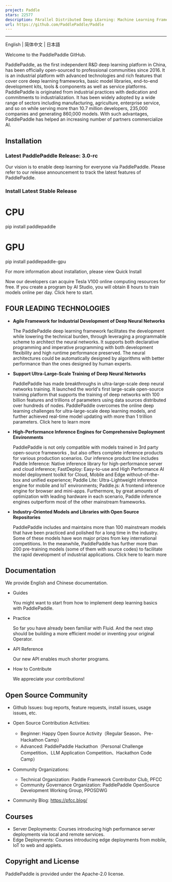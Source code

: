 ```yaml
---
project: Paddle
stars: 22577
description: PArallel Distributed Deep LEarning: Machine Learning Framework from Industrial Practice （『飞桨』核心框架，深度学习&机器学习高性能单机、分布式训练和跨平台部署）
url: https://github.com/PaddlePaddle/Paddle
---
```


* * *

English | 简体中文 | 日本語

Welcome to the PaddlePaddle GitHub.

PaddlePaddle, as the first independent R&D deep learning platform in China, has been officially open-sourced to professional communities since 2016. It is an industrial platform with advanced technologies and rich features that cover core deep learning frameworks, basic model libraries, end-to-end development kits, tools & components as well as service platforms. PaddlePaddle is originated from industrial practices with dedication and commitments to industrialization. It has been widely adopted by a wide range of sectors including manufacturing, agriculture, enterprise service, and so on while serving more than 10.7 million developers, 235,000 companies and generating 860,000 models. With such advantages, PaddlePaddle has helped an increasing number of partners commercialize AI.

Installation
------------

### Latest PaddlePaddle Release: 3.0-rc

Our vision is to enable deep learning for everyone via PaddlePaddle. Please refer to our release announcement to track the latest features of PaddlePaddle.

### Install Latest Stable Release

# CPU
pip install paddlepaddle
# GPU
pip install paddlepaddle-gpu

For more information about installation, please view Quick Install

Now our developers can acquire Tesla V100 online computing resources for free. If you create a program by AI Studio, you will obtain 8 hours to train models online per day. Click here to start.

FOUR LEADING TECHNOLOGIES
-------------------------

-   **Agile Framework for Industrial Development of Deep Neural Networks**
    
    The PaddlePaddle deep learning framework facilitates the development while lowering the technical burden, through leveraging a programmable scheme to architect the neural networks. It supports both declarative programming and imperative programming with both development flexibility and high runtime performance preserved. The neural architectures could be automatically designed by algorithms with better performance than the ones designed by human experts.
    
-   **Support Ultra-Large-Scale Training of Deep Neural Networks**
    
    PaddlePaddle has made breakthroughs in ultra-large-scale deep neural networks training. It launched the world's first large-scale open-source training platform that supports the training of deep networks with 100 billion features and trillions of parameters using data sources distributed over hundreds of nodes. PaddlePaddle overcomes the online deep learning challenges for ultra-large-scale deep learning models, and further achieved real-time model updating with more than 1 trillion parameters. Click here to learn more
    
-   **High-Performance Inference Engines for Comprehensive Deployment Environments**
    
    PaddlePaddle is not only compatible with models trained in 3rd party open-source frameworks , but also offers complete inference products for various production scenarios. Our inference product line includes Paddle Inference: Native inference library for high-performance server and cloud inference; FastDeploy: Easy-to-use and High Performance AI model deployment toolkit for Cloud, Mobile and Edge without-of-the-box and unified experience; Paddle Lite: Ultra-Lightweight inference engine for mobile and IoT environments; Paddle.js: A frontend inference engine for browser and mini-apps. Furthermore, by great amounts of optimization with leading hardware in each scenario, Paddle inference engines outperform most of the other mainstream frameworks.
    
-   **Industry-Oriented Models and Libraries with Open Source Repositories**
    
    PaddlePaddle includes and maintains more than 100 mainstream models that have been practiced and polished for a long time in the industry. Some of these models have won major prizes from key international competitions. In the meanwhile, PaddlePaddle has further more than 200 pre-training models (some of them with source codes) to facilitate the rapid development of industrial applications. Click here to learn more
    

Documentation
-------------

We provide English and Chinese documentation.

-   Guides
    
    You might want to start from how to implement deep learning basics with PaddlePaddle.
    
-   Practice
    
    So far you have already been familiar with Fluid. And the next step should be building a more efficient model or inventing your original Operator.
    
-   API Reference
    
    Our new API enables much shorter programs.
    
-   How to Contribute
    
    We appreciate your contributions!
    

Open Source Community
---------------------

-   Github Issues: bug reports, feature requests, install issues, usage issues, etc.
    
-   Open Source Contribution Activities:
    
    -   Beginner: Happy Open Source Activity（Regular Season、Pre-Hackathon Camp）
    -   Advanced: PaddlePaddle Hackathon（Personal Challenge Competition、LLM Application Competition、Hackathon Code Camp）
-   Community Organizations:
    
    -   Technical Organization: Paddle Framework Contributor Club, PFCC
    -   Community Governance Organization: PaddlePaddle OpenSource Development Working Group, PPOSDWG
-   Community Blog: https://pfcc.blog/
    

Courses
-------

-   Server Deployments: Courses introducing high performance server deployments via local and remote services.
-   Edge Deployments: Courses introducing edge deployments from mobile, IoT to web and applets.

Copyright and License
---------------------

PaddlePaddle is provided under the Apache-2.0 license.

